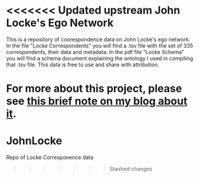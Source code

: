 <<<<<<< Updated upstream
John Locke's Ego Network
=========

This is a repository of coorespondence data on John Locke's ego network. In the file "Locke Correspondents" you will find a .tsv file with the set of 335 correspondents, their data and metadata. In the pdf file "Locke Schema"  you will find a schema document explaining the ontology I used in compiling that .tsv file. This data is free to use and share with attribution.

For more about this project, please see <a href="https://claudewillan.wordpress.com/locke/">this brief note on my blog about it</a>.
=======
JohnLocke
=========

Repo of Locke Corresponence data
>>>>>>> Stashed changes
